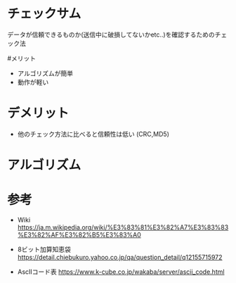 # チェックサム
データが信頼できるものか(送信中に破損してないかetc..)を確認するためのチェック法

#メリット
- アルゴリズムが簡単
- 動作が軽い

# デメリット
- 他のチェック方法に比べると信頼性は低い
(CRC,MD5)

# アルゴリズム



# 参考
- Wiki
https://ja.m.wikipedia.org/wiki/%E3%83%81%E3%82%A7%E3%83%83%E3%82%AF%E3%82%B5%E3%83%A0

- 8ビット加算知恵袋
https://detail.chiebukuro.yahoo.co.jp/qa/question_detail/q12155715972

- AscIIコード表
https://www.k-cube.co.jp/wakaba/server/ascii_code.html